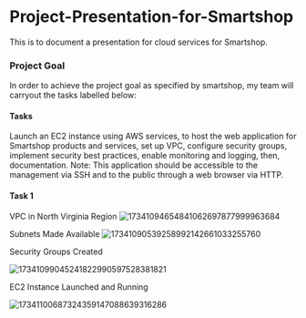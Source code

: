 # Project-Presentation-for-Smartshop
This is to document a presentation for cloud services for Smartshop.
### Project Goal
In order to achieve the project goal as specified by smartshop, my team will carryout the tasks labelled below:
#### Tasks
Launch an EC2 instance using AWS services, to host the web application for Smartshop products and services, set up VPC, configure security groups, implement security best practices, enable monitoring and logging, then, documentation.
Note: This application should be accessible to the management via SSH and to the public through a web browser via HTTP. 
#### Task 1

VPC in North Virginia Region
![17341094654841062697877999963684](https://github.com/user-attachments/assets/10b2913e-2453-4765-a2d8-3ed91afdec19)

 Subnets Made Available 
 ![17341090539258992142661033255760](https://github.com/user-attachments/assets/7e5d4398-ea98-4e27-8e93-2c18858e7dcd)

  Security Groups Created
  
![17341099045241822990597528381821](https://github.com/user-attachments/assets/ec2e732c-6fc5-4250-b0e2-edebc05d806c)

EC2 Instance Launched and Running 

![17341100687324359147088639316286](https://github.com/user-attachments/assets/d8a5344f-288a-4e83-a0f9-471400e30ecf)

